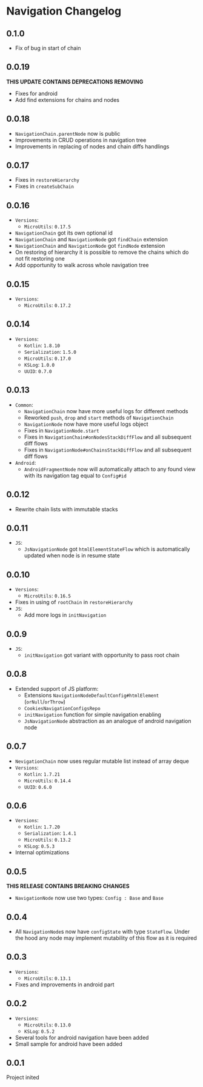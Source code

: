 # Navigation Changelog

## 0.1.0

* Fix of bug in start of chain

## 0.0.19

**THIS UPDATE CONTAINS DEPRECATIONS REMOVING**

* Fixes for android
* Add find extensions for chains and nodes

## 0.0.18

* `NavigationChain.parentNode` now is public
* Improvements in CRUD operations in navigation tree
* Improvements in replacing of nodes and chain diffs handlings

## 0.0.17

* Fixes in `restoreHierarchy`
* Fixes in `createSubChain`

## 0.0.16

* `Versions`:
  * `MicroUtils`: `0.17.5`
* `NavigationChain` got its own optional id
* `NavigationChain` and `NavigationNode` got `findChain` extension
* `NavigationChain` and `NavigationNode` got `findNode` extension
* On restoring of hierarchy it is possible to remove the chains which do not fit restoring one
* Add opportunity to walk across whole navigation tree

## 0.0.15

* `Versions`:
  * `MicroUtils`: `0.17.2`

## 0.0.14

* `Versions`:
  * `Kotlin`: `1.8.10`
  * `Serialization`: `1.5.0`
  * `MicroUtils`: `0.17.0`
  * `KSLog`: `1.0.0`
  * `UUID`: `0.7.0`

## 0.0.13

* `Common`:
  * `NavigationChain` now have more useful logs for different methods
  * Reworked `push`, `drop` and `start` methods of `NavigationChain`
  * `NavigationNode` now have more useful logs object
  * Fixes in `NavigationNode.start`
  * Fixes in `NavigationChain#onNodesStackDiffFlow` and all subsequent diff flows
  * Fixes in `NavigationNode#onChainsStackDiffFlow` and all subsequent diff flows
* `Android`:
  * `AndroidFragmentNode` now will automatically attach to any found view with its navigation tag equal to `Config#id`

## 0.0.12

* Rewrite chain lists with immutable stacks

## 0.0.11

* `JS`:
  * `JsNavigationNode` got `htmlElementStateFlow` which is automatically updated when node is in resume state

## 0.0.10

* `Versions`:
  * `MicroUtils`: `0.16.5`
* Fixes in using of `rootChain` in `restoreHierarchy`
* `JS`:
  * Add more logs in `initNavigation`

## 0.0.9

* `JS`:
  * `initNavigation` got variant with opportunity to pass root chain

## 0.0.8

* Extended support of JS platform:
  * Extensions `NavigationNodeDefaultConfig#htmlElement` (`orNull`/`orThrow`)
  * `CookiesNavigationConfigsRepo`
  * `initNavigation` function for simple navigation enabling
  * `JsNavigationNode` abstraction as an analogue of android navigation node

## 0.0.7

* `NevigationChain` now uses regular mutable list instead of array deque
* `Versions`:
  * `Kotlin`: `1.7.21`
  * `MicroUtils`: `0.14.4`
  * `UUID`: `0.6.0`

## 0.0.6

* `Versions`:
  * `Kotlin`: `1.7.20`
  * `Serialization`: `1.4.1`
  * `MicroUtils`: `0.13.2`
  * `KSLog`: `0.5.3`
* Internal optimizations

## 0.0.5

**THIS RELEASE CONTAINS BREAKING CHANGES**

* `NavigationNode` now use two types: `Config : Base` and `Base`

## 0.0.4

* All `NavigationNode`s now have `configState` with type `StateFlow`. Under the hood any node may implement mutability
  of this flow as it is required

## 0.0.3

* `Versions`:
  * `MicroUtils`: `0.13.1`
* Fixes and improvements in android part

## 0.0.2

* `Versions`:
  * `MicroUtils`: `0.13.0`
  * `KSLog`: `0.5.2`
* Several tools for android navigation have been added
* Small sample for android have been added

## 0.0.1

Project inited
